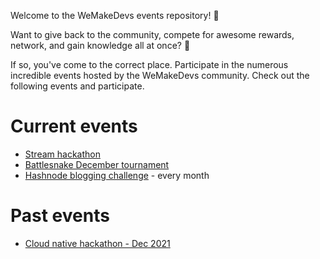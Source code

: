 Welcome to the WeMakeDevs events repository! :raised_hands:

Want to give back to the community, compete for awesome rewards, network, and gain knowledge all at once? :gift:

If so, you've come to the correct place. Participate in the numerous incredible events hosted by the WeMakeDevs community.
Check out the following events and participate. 

# Current events

- [Stream hackathon](https://wemakedevs-stream.devpost.com/resources)
- [Battlesnake December tournament](./battlesnake/README.md)
- [Hashnode blogging challenge](./hashnode/README.md) - every month 

# Past events
- [Cloud native hackathon - Dec 2021](https://cloudnativehack21.devpost.com)

